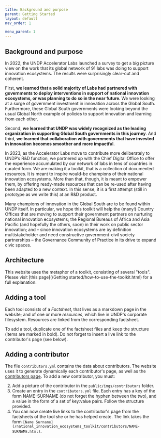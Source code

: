 ```yaml
---
title: Background and purpose 
parent: Getting Started
layout: default
nav_order: 1

menu_parent: 1
---
```


## Background and purpose 

In 2022, the UNDP Accelerator Labs launched a survey to get a big picture view on the work that its global network of 91 labs was doing to support innovation ecosystems. The results were surprisingly clear-cut and coherent.  

First, **we learned that a solid majority of Labs had partnered with governments to deploy interventions in support of national innovation ecosystems, or was planning to do so in the near future**. We were looking at a surge of government investment in innovation across the Global South. Furthermore, these Global South governments were looking beyond the usual Global North example of policies to support innovation and learning from each other.  

Second, **we learned that UNDP was widely recognized as the leading organization in supporting Global South governments in this journey**. And third, **we learned that collaboration with governments that have invested in innovation becomes smoother and more impactful**.  

In 2023, as the Accelerator Labs move to contribute more deliberately to UNDP’s R&D function, we partnered up with the Chief Digital Office to offer the experience accumulated by our network of labs in tens of countries in curated form. We are making it a toolkit, that is a collection of documented resources. It is meant to inspire would-be champions of their national innovation ecosystems. More than that, though, it is meant to empower them, by offering ready-made resources that can be re-used after having been adapted to a new context. In this sense, it is a first attempt (still in prototype as we write this) at an R&D product.  

Many champions of innovation in the Global South are to be found within UNDP itself. In particular, we hope this toolkit will help the (many!) Country Offices that are moving to support their government partners on nurturing national innovation ecosystems; the Regional Bureaus of Africa and Asia Pacific (and hopefully the others, soon) in their work on public sector innovation; and – since innovation ecosystems are by definition multistakeholder and need constructive government-civil society partnerships – the Governance Community of Practice in its drive to expand civic spaces. 


## Architecture

This website uses the metaphor of a toolkit, consisting of several "tools". Please visit [this page](/Getting started/how-to-use-the-toolkit.html) for a full explanation. 

## Adding a tool 

Each tool consists of a *Factsheet*, that lives as a markdown page in the website; and of one or more *resources*, which live in UNDP's corporate filesystem. Resources are linked from the corresponding factsheet. 

To add a tool, duplicate one of the factsheet files and keep the structure (items are marked in bold). Do not forget to insert a live link to the contributor's page (see below).

## Adding a contributor

The file `contributors.yml` contains the data about contributors. The website uses it to generate dynamically each contributor's page, as well as the [contributors page](/team.html). To add a new contributor, you must: 

2. Add a picture of the contributor in the `public/imgs/contributors` folder.
1. Create an entry in the `contributors.yml` file. Each entry has a key of the form NAME-SURNAME (do not forget the hyphen between the two), and a value in the form of a set of key:value pairs. Follow the structure provided.
3. You can now create live links to the contributor's page from the factsheets of the tool she or he has helped create. The link takes the form `[Name Surname](/national_innovation_ecosystems_toolkit/contributors/NAME-SURNAME.html)`.
